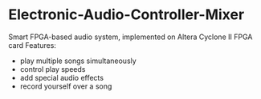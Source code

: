 # Electronic-Audio-Controller-Mixer
Smart FPGA-based audio system, implemented on Altera Cyclone II FPGA card
Features:
- play multiple songs simultaneously
- control play speeds
- add special audio effects
- record yourself over a song

